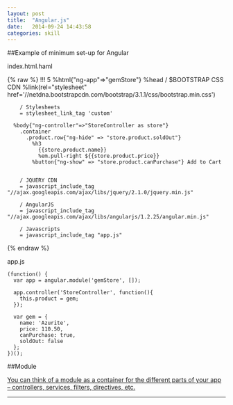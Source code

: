 ```yaml
---
layout: post
title:  "Angular.js"
date:   2014-09-24 14:43:58
categories: skill
---
```


##Example of minimum set-up for Angular

index.html.haml

{% raw %}
    !!! 5
    %html{"ng-app"=>"gemStore"}
      %head
        / $BOOTSTRAP  CSS CDN 
        %link(rel="stylesheet"  href='//netdna.bootstrapcdn.com/bootstrap/3.1.1/css/bootstrap.min.css')

        / Stylesheets
        = stylesheet_link_tag 'custom'

      %body{"ng-controller"=>"StoreController as store"}
        .container
          .product.row{"ng-hide" => "store.product.soldOut"}
            %h3
              {{store.product.name}}
              %em.pull-right ${{store.product.price}}
            %button{"ng-show" => "store.product.canPurchase"} Add to Cart


        / JQUERY CDN
        = javascript_include_tag  "//ajax.googleapis.com/ajax/libs/jquery/2.1.0/jquery.min.js"

        / AngularJS
        = javascript_include_tag "//ajax.googleapis.com/ajax/libs/angularjs/1.2.25/angular.min.js"

        / Javascripts
        = javascript_include_tag "app.js"
{% endraw %}

app.js

    (function() {
      var app = angular.module('gemStore', []);

      app.controller('StoreController', function(){
        this.product = gem;
      });

      var gem = {
        name: 'Azurite',
        price: 110.50,
        canPurchase: true,
        soldOut: false
      };
    })();

##Module

[You can think of a module as a container for the different parts of your app – controllers, services, filters, directives, etc.](https://docs.angularjs.org/guide/module)




---
